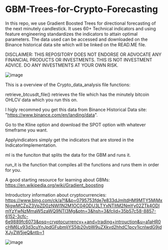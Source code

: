 # GBM-Trees-for-Crypto-Forecasting

In this repo, we use Gradient Boosted Trees for directional forecasting of the next minutely candlestick. It uses 60+ Technical indicators and using feature engineering standardizes the indicators to attain optimal parameters. The data used can be accessed and downloaded on the Binance historical data site which will be linked on the READ.ME file. 



DISCLAIMER: THIS REPOSITORY DOES NOT ENDORSE OR ADVOCATE ANY FINANCIAL PRODUCTS OR INVESTMENTS. THIS IS NOT INVESTMENT ADVICE. DO ANY INVESTMENTS AT YOUR OWN RISK.


![image](https://github.com/vk1815918/GBM-Trees-for-Crypto-Forecasting/assets/68977213/8ba51c69-726e-40e2-abaf-e1058b4869a1)


This is a overview of the Crypto_data_analysis file functions:

retrieve_btcusdt_file() retrieves the file which has the minutely bitcoin OHLCV data which you run this on.

I higly recommed you get this data from Binance Historical Data site: "https://www.binance.com/en/landing/data".

Go to the Kline option and download the SPOT option with whatever timeframe you want. 

Applyindicators simply get the indicators that are stored in the IndicatorImplementation.

ml is the funciton that splits the data for the GBM and runs it.

run_it is the function that compiles all the functions and runs them in order for you.


A good starting resource for learning about GBMs: https://en.wikipedia.org/wiki/Gradient_boosting


Introductory information about cryptocurrencies: https://www.bing.com/ck/a?!&&p=0795753fde7e833dJmltdHM9MTY5MjMxNjgwMCZpZ3VpZD0zNWI1N2M1OC04ODU3LTYxNTItM2NmYy02ZTk4ODlmYzYwNzMmaW5zaWQ9NTI3Mg&ptn=3&hsh=3&fclid=35b57c58-8857-6152-3cfc-6e9889fc6073&psq=cryptocurrency++and+trading+introuction&u=a1aHR0cHM6Ly93d3cuYnJpdGFubmljYS5jb20vbW9uZXkvd2hhdC1pcy1jcnlwdG9jdXJyZW5jeQ&ntb=1


![image](https://github.com/vk1815918/GBM-Trees-for-Crypto-Forecasting/assets/68977213/b11bf293-d541-4ce8-9f15-f3d30e923439)


